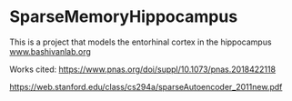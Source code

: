 # SparseMemoryHippocampus
This is a project that models the entorhinal cortex in the hippocampus
www.bashivanlab.org

Works cited:
https://www.pnas.org/doi/suppl/10.1073/pnas.2018422118

https://web.stanford.edu/class/cs294a/sparseAutoencoder_2011new.pdf



